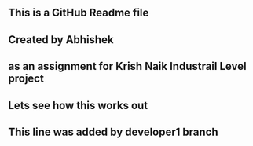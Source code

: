 ## This is a GitHub Readme file
## Created by Abhishek
## as an assignment for Krish Naik Industrail Level project 
## Lets see how this works out 
## This line was added by developer1 branch